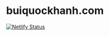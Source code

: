 # buiquockhanh.com

[![Netlify Status](https://api.netlify.com/api/v1/badges/79e39348-ce48-4da2-8c86-404b7f293a9d/deploy-status)](https://app.netlify.com/sites/buiquockhanh/deploys)
